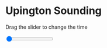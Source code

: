 <h1>Upington Sounding</h1>
<p>Drag the slider to change the time</p>

<div class="slidecontainer">
<input oninput='setImage(this)' class="slider" type="range" min="0" max="3" value="0" step="1" />
<img id='img'/>
</div>

<script>
var img = document.getElementById('img');
var img_array = ['/assets/images/skwt/skd_upt_wrfout_d01_2020-07-21_12:00:00.png',
'/assets/images/skwt/skd_upt_wrfout_d01_2020-07-21_18:00:00.png',
'/assets/images/skwt/skd_upt_wrfout_d01_2020-07-22_00:00:00.png',];
function setImage(obj)
{
        var value = obj.value;
        img.src = img_array[value];

}
</script>
